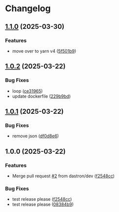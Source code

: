 # Changelog

## [1.1.0](https://github.com/dastron/fullstack-pb/compare/v1.0.2...v1.1.0) (2025-03-30)


### Features

* move over to yarn v4 ([5f501b9](https://github.com/dastron/fullstack-pb/commit/5f501b9e020b9a738f38a4b2f8bad76d5920f2cb))

## [1.0.2](https://github.com/dastron/fullstack-pb/compare/v1.0.1...v1.0.2) (2025-03-22)


### Bug Fixes

* loop ([ce31965](https://github.com/dastron/fullstack-pb/commit/ce31965a50b9b71bbb5b7960180253c0c0de2457))
* update dockerfile ([229b9bd](https://github.com/dastron/fullstack-pb/commit/229b9bd7a48ef2a28f5e0e07e055283490834ec0))

## [1.0.1](https://github.com/dastron/fullstack-pb/compare/v1.0.0...v1.0.1) (2025-03-22)


### Bug Fixes

* remove json ([df0d8e6](https://github.com/dastron/fullstack-pb/commit/df0d8e635fe96e17751afa1ab339bf4f3d8d7c92))

## 1.0.0 (2025-03-22)


### Features

* Merge pull request [#2](https://github.com/dastron/fullstack-pb/issues/2) from dastron/dev ([f2548cc](https://github.com/dastron/fullstack-pb/commit/f2548ccfa28be4e185e455aea79b9b285ec95f65))


### Bug Fixes

* test release please ([f2548cc](https://github.com/dastron/fullstack-pb/commit/f2548ccfa28be4e185e455aea79b9b285ec95f65))
* test release please ([08384b9](https://github.com/dastron/fullstack-pb/commit/08384b9f69561acd95876cc71bbff0deb4ebaa6c))
